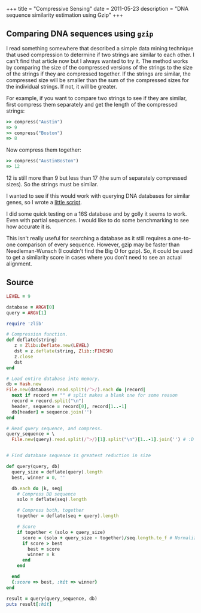 +++
title = "Compressive Sensing"
date = 2011-05-23
description = "DNA sequence similarity estimation using Gzip"
+++

## Comparing DNA sequences using `gzip`

I read something somewhere that described a simple data mining technique that
used compression to determine if two strings are similar to each other. I can't
find that article now but I always wanted to try it. The method works by
comparing the size of the compressed versions of the strings to the size of the
strings if they are compressed together. If the strings are similar, the
compressed size will be smaller than the sum of the compressed sizes for the
individual strings. If not, it will be greater.

For example, if you want to compare two strings to see if they are similar,
first compress them separately and get the length of the compressed strings:

```ruby
>> compress("Austin")
=> 9
>> compress("Boston")
=> 8
```

Now compress them together:

```ruby
>> compress("AustinBoston")
=> 12
```

12 is still more than 9 but less than 17 (the sum of separately compressed
sizes). So the strings must be similar.

I wanted to see if this would work with querying DNA databases for similar
genes, so I wrote a [little script](#source).

I did some quick testing on a 16S database and by golly it seems to work. Even
with partial sequences. I would like to do some benchmarking to see how
accurate it is.

This isn't really useful for searching a database as it still requires a
one-to-one comparison of every sequence. However, gzip may be faster than
Needleman-Wunsch (I couldn't find the Big O for gzip). So, it could be used to
get a similarity score in cases where you don't need to see an actual
alignment.

## Source

```ruby
LEVEL = 9

database = ARGV[0]
query = ARGV[1]

require 'zlib'

# Compression function.
def deflate(string)
   z = Zlib::Deflate.new(LEVEL)
   dst = z.deflate(string, Zlib::FINISH)
   z.close
   dst
end

# Load entire database into memory.
db = Hash.new
File.new(database).read.split(/^>/).each do |record|
  next if record == "" # split makes a blank one for some reason
  record = record.split("\n")
  header, sequence = record[0], record[1..-1]
  db[header] = sequence.join('')
end

# Read query sequence, and compress.
query_sequence = \
  File.new(query).read.split(/^>/)[1].split("\n")[1..-1].join('') # :D


# Find database sequence is greatest reduction in size

def query(query, db)
  query_size = deflate(query).length
  best, winner = 0, ''

  db.each do |k, seq|
    # Compress DB sequence
    solo = deflate(seq).length

    # Compress both, together
    together = deflate(seq + query).length

    # Score
    if together < (solo + query_size)
      score = (solo + query_size - together)/seq.length.to_f # Normalize by subject length
      if score > best
        best = score
        winner = k
      end
    end

  end
  {:score => best, :hit => winner}
end

result = query(query_sequence, db)
puts result[:hit]
```
